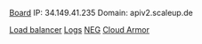 [Board](https://miro.com/app/board/uXjVMfuZOms=/)
IP: 34.149.41.235
Domain: apiv2.scaleup.de

[Load balancer](https://console.cloud.google.com/net-services/loadbalancing/details/http/proxy?project=scale-up-proxy&orgonly=true&supportedpurview=project)
[Logs]()
[NEG](https://console.cloud.google.com/compute/networkendpointgroups/global/api-scaleup-de/details?project=scale-up-proxy&orgonly=true&supportedpurview=project)
[Cloud Armor](https://console.cloud.google.com/net-security/securitypolicies/details/xano?project=scale-up-proxy&orgonly=true&supportedpurview=project)
